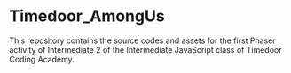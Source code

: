 # Timedoor_AmongUs
This repository contains the source codes and assets for the first Phaser activity of Intermediate 2 of the Intermediate JavaScript class of Timedoor Coding Academy.
